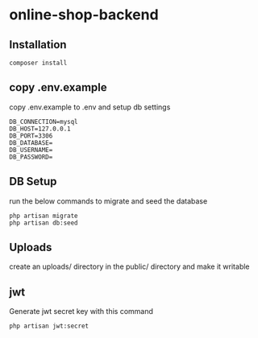 # online-shop-backend
## Installation
`composer install`
## copy .env.example
copy .env.example to .env and setup db settings
```
DB_CONNECTION=mysql
DB_HOST=127.0.0.1
DB_PORT=3306
DB_DATABASE=
DB_USERNAME=
DB_PASSWORD=
```
## DB Setup
run the below commands to migrate and seed the database
```
php artisan migrate
php artisan db:seed
```
## Uploads
create an uploads/ directory in the public/ directory and make it writable

## jwt 
Generate jwt secret key with this command
```
php artisan jwt:secret
```

